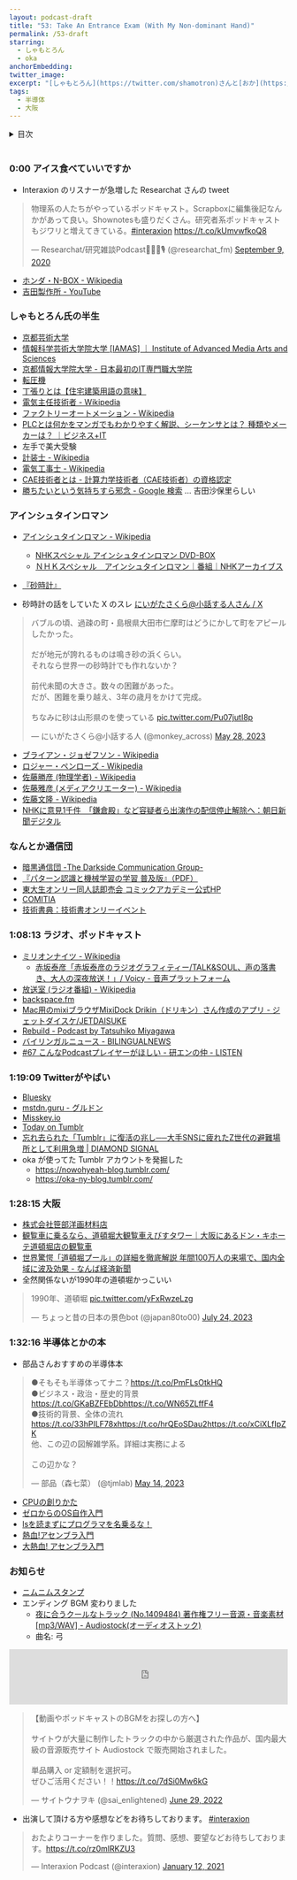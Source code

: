 ```yaml
---
layout: podcast-draft
title: "53: Take An Entrance Exam (With My Non-dominant Hand)"
permalink: /53-draft
starring:
  - しゃもとろん
  - oka
anchorEmbedding: 
twitter_image: 
excerpt: "[しゃもとろん](https://twitter.com/shamotron)さんと[おか](https://twitter.com/nowohyeah)でアインシュタインロマン、ラジオとポッドキャスト、半導体業界入門などについて話しました。 (2023/07/02 収録)"
tags:
  - 半導体
  - 大阪
---
```


<details>
<!-- https://github.com/gettalong/kramdown/issues/155#issuecomment-339793629 -->
<summary markdown='span'>目次</summary>
<nav>
  * this unordered seed list will be replaced by toc as unordered list
  {:toc}
<!-- https://stackoverflow.com/a/38419441/11480802 -->
</nav>
</details>
<br>

### 0:00 アイス食べていいですか

- Interaxion のリスナーが急増した Researchat さんの tweet

<blockquote class="twitter-tweet tw-align-center"><p lang="ja" dir="ltr">物理系の人たちがやっているポッドキャスト。Scrapboxに編集後記なんかがあって良い。Shownotesも盛りだくさん。研究者系ポッドキャストもジワリと増えてきている。<a href="https://twitter.com/hashtag/interaxion?src=hash&amp;ref_src=twsrc%5Etfw">#interaxion</a> <a href="https://t.co/kUmvwfkoQ8">https://t.co/kUmvwfkoQ8</a></p>&mdash; Researchat/研究雑談Podcast🧐🔬🦠🎙 (@researchat_fm) <a href="https://twitter.com/researchat_fm/status/1303720322575659009?ref_src=twsrc%5Etfw">September 9, 2020</a>
</blockquote> <script async src="https://platform.twitter.com/widgets.js" charset="utf-8"></script>

- [ホンダ・N-BOX - Wikipedia](https://ja.wikipedia.org/wiki/%E3%83%9B%E3%83%B3%E3%83%80%E3%83%BBN-BOX)
- [吉田製作所 - YouTube](https://www.youtube.com/channel/UC9WJo5ZJVXMZiA5XV2jLx5Q)

### しゃもとろん氏の半生

- [京都芸術大学](https://www.kyoto-art.ac.jp/)
- [情報科学芸術大学院大学 [IAMAS] ｜ Institute of Advanced Media Arts and Sciences](https://www.iamas.ac.jp/)
- [京都情報大学院大学 - 日本最初のIT専門職大学院](https://www.kcg.edu/)
- [転圧機](https://amzn.to/44LQ6Gv)
- [丁張りとは【住宅建築用語の意味】](https://polaris-hs.jp/zisyo_syosai/tyohari.html)
- [電気主任技術者 - Wikipedia](https://ja.wikipedia.org/wiki/%E9%9B%BB%E6%B0%97%E4%B8%BB%E4%BB%BB%E6%8A%80%E8%A1%93%E8%80%85)
- [ファクトリーオートメーション - Wikipedia](https://ja.wikipedia.org/wiki/%E3%83%95%E3%82%A1%E3%82%AF%E3%83%88%E3%83%AA%E3%83%BC%E3%82%AA%E3%83%BC%E3%83%88%E3%83%A1%E3%83%BC%E3%82%B7%E3%83%A7%E3%83%B3)
- [PLCとは何かをマンガでもわかりやすく解説、シーケンサとは？ 種類やメーカーは？ ｜ビジネス+IT](https://www.sbbit.jp/article/cont1/44909)
- 左手で美大受験
- [計装士 - Wikipedia](https://ja.wikipedia.org/wiki/%E8%A8%88%E8%A3%85%E5%A3%AB)
- [電気工事士 - Wikipedia](https://ja.wikipedia.org/wiki/%E9%9B%BB%E6%B0%97%E5%B7%A5%E4%BA%8B%E5%A3%AB)
- [CAE技術者とは - 計算力学技術者（CAE技術者）の資格認定](https://www.jsme.or.jp/cee/about)
- [勝ちたいという気持ちすら邪念 - Google 検索](https://www.google.com/search?q=%E5%8B%9D%E3%81%A1%E3%81%9F%E3%81%84%E3%81%A8%E3%81%84%E3%81%86%E6%B0%97%E6%8C%81%E3%81%A1%E3%81%99%E3%82%89%E9%82%AA%E5%BF%B5) ... 吉田沙保里らしい

### アインシュタインロマン

- [アインシュタインロマン - Wikipedia](https://ja.wikipedia.org/wiki/%E3%82%A2%E3%82%A4%E3%83%B3%E3%82%B7%E3%83%A5%E3%82%BF%E3%82%A4%E3%83%B3%E3%83%AD%E3%83%9E%E3%83%B3)
  - [NHKスペシャル アインシュタインロマン DVD-BOX](https://amzn.to/488S8Dw)
  - [ＮＨＫスペシャル　アインシュタインロマン｜番組｜NHKアーカイブス](https://www2.nhk.or.jp/archives/movies/?id=D0009010375_00000)

- [『砂時計』](https://amzn.to/44KPzVp)
- 砂時計の話をしていた X のスレ [にいがたさくら@小話する人さん / X](https://twitter.com/monkey_across/status/1662750925960908801)

<blockquote class="twitter-tweet tw-align-center"><p lang="ja" dir="ltr">バブルの頃、過疎の町・島根県大田市仁摩町はどうにかして町をアピールしたかった。<br><br>だが地元が誇れるものは鳴き砂の浜くらい。<br>それなら世界一の砂時計でも作れないか？<br><br>前代未聞の大きさ。数々の困難があった。<br>だが、困難を乗り越え、3年の歳月をかけて完成。<br><br>ちなみに砂は山形県のを使っている <a href="https://t.co/Pu07jutI8p">pic.twitter.com/Pu07jutI8p</a></p>&mdash; にいがたさくら@小話する人 (@monkey_across) <a href="https://twitter.com/monkey_across/status/1662750925960908801?ref_src=twsrc%5Etfw">May 28, 2023</a>
</blockquote> <script async src="https://platform.twitter.com/widgets.js" charset="utf-8"></script>

- [ブライアン・ジョゼフソン - Wikipedia](https://ja.wikipedia.org/wiki/%E3%83%96%E3%83%A9%E3%82%A4%E3%82%A2%E3%83%B3%E3%83%BB%E3%82%B8%E3%83%A7%E3%82%BC%E3%83%95%E3%82%BD%E3%83%B3)
- [ロジャー・ペンローズ - Wikipedia](https://ja.wikipedia.org/wiki/%E3%83%AD%E3%82%B8%E3%83%A3%E3%83%BC%E3%83%BB%E3%83%9A%E3%83%B3%E3%83%AD%E3%83%BC%E3%82%BA)
- [佐藤勝彦 (物理学者) - Wikipedia](https://ja.wikipedia.org/wiki/%E4%BD%90%E8%97%A4%E5%8B%9D%E5%BD%A6_(%E7%89%A9%E7%90%86%E5%AD%A6%E8%80%85))
- [佐藤雅彦 (メディアクリエーター) - Wikipedia](https://ja.wikipedia.org/wiki/%E4%BD%90%E8%97%A4%E9%9B%85%E5%BD%A6_(%E3%83%A1%E3%83%87%E3%82%A3%E3%82%A2%E3%82%AF%E3%83%AA%E3%82%A8%E3%83%BC%E3%82%BF%E3%83%BC))
- [佐藤文隆 - Wikipedia](https://ja.wikipedia.org/wiki/%E4%BD%90%E8%97%A4%E6%96%87%E9%9A%86)
- [NHKに意見1千件　「鎌倉殿」など容疑者ら出演作の配信停止解除へ：朝日新聞デジタル](https://www.asahi.com/articles/ASR7V6J7JR7VUCVL022.html)

### なんとか通信団

- [暗黒通信団 -The Darkside Communication Group-](https://ankokudan.org/d/)
- [『パターン認識と機械学習の学習 普及版』（PDF）](https://herumi.github.io/prml/)
- [東大生オンリー同人誌即売会 コミックアカデミー公式HP](https://comiaca.com/)
- [COMITIA](https://www.comitia.co.jp/html/about.html)
- [技術書典：技術書オンリーイベント](https://techbookfest.org/)

### 1:08:13 ラジオ、ポッドキャスト

- [ミリオンナイツ - Wikipedia](https://ja.wikipedia.org/wiki/%E3%83%9F%E3%83%AA%E3%82%AA%E3%83%B3%E3%83%8A%E3%82%A4%E3%83%84)
  - [赤坂泰彦「赤坂泰彦のラジオグラフィティー/TALK&SOUL、声の落書き、大人の深夜放送！」/ Voicy - 音声プラットフォーム](https://voicy.jp/channel/2111)
- [放送室 (ラジオ番組) - Wikipedia](https://ja.wikipedia.org/wiki/%E6%94%BE%E9%80%81%E5%AE%A4_(%E3%83%A9%E3%82%B8%E3%82%AA%E7%95%AA%E7%B5%84))
- [backspace.fm](https://backspace.fm/)
- [Mac用のmixiブラウザMixiDock Drikin（ドリキン）さん作成のアプリ - ジェットダイスケ/JETDAISUKE](https://youtu.be/KH3MLxDYGHI)
- [Rebuild - Podcast by Tatsuhiko Miyagawa](https://rebuild.fm/)
- [バイリンガルニュース - BILINGUALNEWS](https://bilingualnews.jp/)
- [#67 こんなPodcastプレイヤーがほしい - 研エンの仲 - LISTEN](https://listen.style/p/kennaka/yck4zrhc)

### 1:19:09 Twitterがやばい

- [Bluesky](https://blueskyweb.xyz/)
- [mstdn.guru - グルドン](https://mstdn.guru/about)
- [Misskey.io](https://misskey.io/)
- [Today on Tumblr](https://www.tumblr.com/)
- [忘れ去られた「Tumblr」に復活の兆し──大手SNSに疲れたZ世代の避難場所として利用急増 | DIAMOND SIGNAL](https://signal.diamond.jp/articles/-/1035)
- oka が使ってた Tumblr アカウントを発掘した
  - <https://nowohyeah-blog.tumblr.com/>
  - <https://oka-ny-blog.tumblr.com/>

### 1:28:15 大阪

- [株式会社笹部洋画材料店](https://www.sasabegazai.co.jp/)
- [観覧車に乗るなら、道頓堀大観覧車えびすタワー｜大阪にあるドン・キホーテ道頓堀店の観覧車](https://www.donki.com/kanransha/)
- [世界驚愕「道頓堀プール」の詳細を徹底解説 年間100万人の来場で、国内全域に波及効果 - なんば経済新聞](https://namba.keizai.biz/column/40/)
- 全然関係ないが1990年の道頓堀かっこいい

<blockquote class="twitter-tweet tw-align-center"><p lang="ja" dir="ltr">1990年、道頓堀 <a href="https://t.co/yFxRwzeLzg">pic.twitter.com/yFxRwzeLzg</a></p>&mdash; ちょっと昔の日本の景色bot (@japan80to00) <a href="https://twitter.com/japan80to00/status/1683340780834897921?ref_src=twsrc%5Etfw">July 24, 2023</a>
</blockquote> <script async src="https://platform.twitter.com/widgets.js" charset="utf-8"></script>


### 1:32:16 半導体とかの本

- 部品さんおすすめの半導体本

<blockquote class="twitter-tweet tw-align-center"><p lang="ja" dir="ltr">●そもそも半導体ってナニ？<a href="https://t.co/PmFLsOtkHQ">https://t.co/PmFLsOtkHQ</a><br>●ビジネス・政治・歴史的背景<a href="https://t.co/GKaBZFEbDb">https://t.co/GKaBZFEbDb</a><a href="https://t.co/WN65ZLffF4">https://t.co/WN65ZLffF4</a><br>●技術的背景、全体の流れ<a href="https://t.co/33hPILF78x">https://t.co/33hPILF78x</a><a href="https://t.co/hrQEoSDau2">https://t.co/hrQEoSDau2</a><a href="https://t.co/xCiXLfIpZK">https://t.co/xCiXLfIpZK</a><br>他、この辺の図解雑学系。詳細は実務による<br><br>この辺かな？</p>&mdash; 部品（森七菜） (@tjmlab) <a href="https://twitter.com/tjmlab/status/1657715502175879170?ref_src=twsrc%5Etfw">May 14, 2023</a>
</blockquote> <script async src="https://platform.twitter.com/widgets.js" charset="utf-8"></script>

- [CPUの創りかた](https://amzn.to/3PxhFPE)
- [ゼロからのOS自作入門](https://amzn.to/46yAit2)
- [lsを読まずにプログラマを名乗るな！](https://amzn.to/3JI0wzg)
- [熱血!アセンブラ入門](https://amzn.to/445G03V)
- [大熱血! アセンブラ入門](https://amzn.to/3pt9nhB)

### お知らせ

- [ニムニムスタンプ](https://store.line.me/stickershop/product/20651080/ja)
- エンディング BGM 変わりました
  - [夜に合うクールなトラック (No.1409484) 著作権フリー音源・音楽素材 [mp3/WAV] - Audiostock(オーディオストック)](https://audiostock.jp/audio/1409484)
  - 曲名: 弓

<iframe width="100%" height="100" scrolling="no" frameborder="no" src="https://audiostock.jp/embed?id=1409484"></iframe>

<blockquote class="twitter-tweet tw-align-center"><p lang="ja" dir="ltr">【動画やポッドキャストのBGMをお探しの方へ】<br><br>サイトウが大量に制作したトラックの中から厳選された作品が、国内最大級の音源販売サイト Audiostock で販売開始されました。<br><br>単品購入 or 定額制を選択可。<br>ぜひご活用ください！！<a href="https://t.co/7dSi0Mw6kG">https://t.co/7dSi0Mw6kG</a></p>&mdash; サイトウナヲキ (@sai_enlightened) <a href="https://twitter.com/sai_enlightened/status/1542127615959392256?ref_src=twsrc%5Etfw">June 29, 2022</a>
</blockquote> <script async src="https://platform.twitter.com/widgets.js" charset="utf-8"></script>

- 出演して頂ける方や感想などをお待ちしております。 [#interaxion](https://twitter.com/hashtag/interaxion)

<blockquote class="twitter-tweet tw-align-center"><p lang="ja" dir="ltr">おたよりコーナーを作りました。質問、感想、要望などお待ちしております。<a href="https://t.co/rz0mlRKZU3">https://t.co/rz0mlRKZU3</a></p>— Interaxion Podcast (@interaxion) <a href="https://twitter.com/interaxion/status/1348936492488421378?ref_src=twsrc%5Etfw">January 12, 2021</a>
</blockquote> <script async src="https://platform.twitter.com/widgets.js" charset="utf-8"></script>
